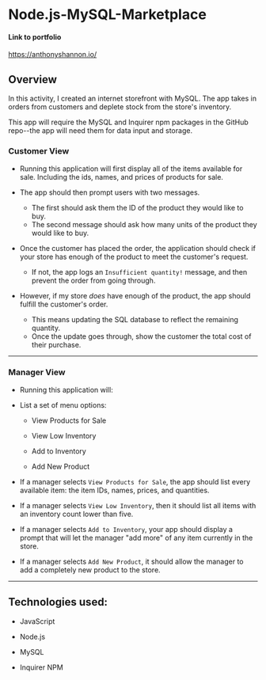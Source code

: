 # Node.js-MySQL-Marketplace

#### Link to portfolio
https://anthonyshannon.io/

## Overview

In this activity, I created an internet storefront with MySQL. The app takes in orders from customers and deplete stock from the store's inventory.

This app will require the MySQL and Inquirer npm packages in the GitHub repo--the app will need them for data input and storage.

### Customer View

* Running this application will first display all of the items available for sale. Including the ids, names, and prices of products for sale.

* The app should then prompt users with two messages.

   * The first should ask them the ID of the product they would like to buy.
   * The second message should ask how many units of the product they would like to buy.

* Once the customer has placed the order, the application should check if your store has enough of the product to meet the customer's request.

   * If not, the app logs an `Insufficient quantity!` message, and then prevent the order from going through.

* However, if my store _does_ have enough of the product, the app should fulfill the customer's order.
   * This means updating the SQL database to reflect the remaining quantity.
   * Once the update goes through, show the customer the total cost of their purchase.

- - -

### Manager View 

*  Running this application will:

  * List a set of menu options:

    * View Products for Sale
    
    * View Low Inventory
    
    * Add to Inventory
    
    * Add New Product

  * If a manager selects `View Products for Sale`, the app should list every available item: the item IDs, names, prices, and quantities.

  * If a manager selects `View Low Inventory`, then it should list all items with an inventory count lower than five.

  * If a manager selects `Add to Inventory`, your app should display a prompt that will let the manager "add more" of any item currently in the store.

  * If a manager selects `Add New Product`, it should allow the manager to add a completely new product to the store.

- - -

## Technologies used:

* JavaScript

* Node.js

* MySQL

* Inquirer NPM
